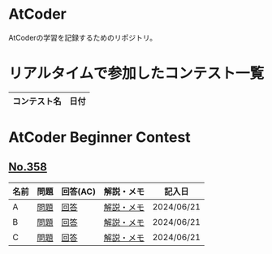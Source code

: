 # AtCoder
AtCoderの学習を記録するためのリポジトリ。

# リアルタイムで参加したコンテスト一覧
| コンテスト名 | 日付 |
| ---- | ---- |

# AtCoder Beginner Contest
## [No.358](https://atcoder.jp/contests/abc358)
<!-- | A | [問題]() | [回答]() | [解説・メモ]() | 2024/00/00 | -->
| 名前 | 問題 | 回答(AC) | 解説・メモ | 記入日 |
| ---- | ---- | ---- | ---- | ---- |
| A | [問題](https://atcoder.jp/contests/abc358/tasks/abc358_a) | [回答](https://github.com/ishihara0507/AtCoder/blob/main/ABC_358/A) | [解説・メモ](https://github.com/ishihara0507/AtCoder/issues/1) | 2024/06/21 |
| B | [問題](https://atcoder.jp/contests/abc358/tasks/abc358_b) | [回答](https://github.com/ishihara0507/AtCoder/blob/main/ABC_358/B) | [解説・メモ](https://github.com/ishihara0507/AtCoder/issues/2) | 2024/06/21 |
| C | [問題](https://atcoder.jp/contests/abc358/tasks/abc358_c) | [回答](https://github.com/ishihara0507/AtCoder/blob/main/ABC_358/C) | [解説・メモ](https://github.com/ishihara0507/AtCoder/issues/3) | 2024/06/21 |
